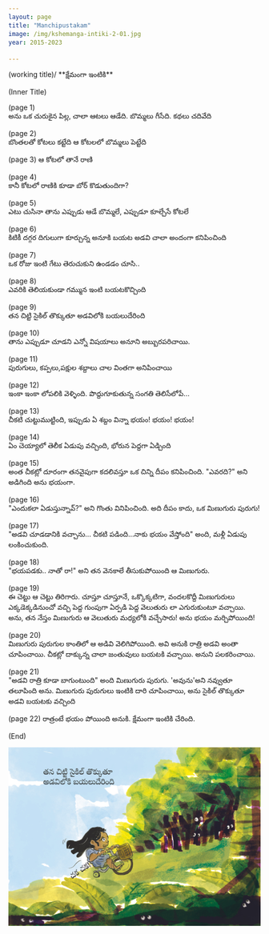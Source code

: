 ```yaml
---
layout: page
title: "Manchipustakam"
image: /img/kshemanga-intiki-2-01.jpg
year: 2015-2023

---
```

<p></p>
(working title)/
**క్షేమంగా ఇంటికి**

(Inner Title)

(page 1)  
అను ఒక చురుకైన పిల్ల, చాలా ఆటలు ఆడేది. 
బొమ్మలు గీసేది. కథలు చదివేది 
 
(page 2)  
బొంతలతో కోటలు కట్టేది ఆ కోటలలో బొమ్మలు పెట్టేది 

(page 3) 
ఆ కోటలో తానే రాణి

(page 4)  
కానీ కోటలో రాణికి కూడా బోర్ కొడుతుందిగా?

(page 5)  
ఎటు చుసినా తాను ఎప్పుడు ఆడే బొమ్మలే,
ఎప్పుడూ కూల్చేసే కోటలే

(page 6)  
కిటికీ దగ్గర దిగులుగా కూర్చున్న అనూకి బయట అడవి చాలా అందంగా కనిపించింది 

(page 7)  
ఒక రోజు ఇంటి గేటు తెరుచుకుని ఉండడం చూసి..  

(page 8)  
ఎవరికి తెలియకుండా గమ్మున ఇంటి బయటకొచ్చింది 

(page 9)  
తన చిట్టి సైకిల్ తొక్కుతూ అడవిలోకి బయలుదేరింది 

(page 10)  
తాను ఎప్పుడూ చూడని ఎన్నో విషయాలు అనూని అబ్బురపరిచాయి.

(page 11)  
పురుగులు, కప్పలు,పక్షుల శబ్దాలు చాల వింతగా అనిపించాయి 

(page 12)  
ఇంకా ఇంకా లోపలికి వెళ్ళింది. పొద్దుగూకుతున్న సంగతి  తెలిసేలోపే… 

(page 13)   
చీకటి చుట్టుముట్టింది, ఇప్పుడు ఏ శబ్దం విన్నా భయం! భయం! భయం!

(page 14)  
ఏం చెయ్యాలో తెలీక ఏడుపు వచ్చింది, భోరున పెద్దగా ఏడ్చింది 

(page 15)  
అంత చీకట్లో దూరంగా తనవైపుగా కదలివస్తూ  ఒక చిన్ని దీపం కనిపించింది.
"ఎవరది?" అని అడిగింది అను భయంగా.

(page 16)  
"ఎందుకలా ఏడుస్తున్నావ్?" అని గొంతు వినిపించింది. అది దీపం కాదు, ఒక మిణుగురు పురుగు!

(page 17)  
"అడవి చూడడానికి వచ్చాను... చీకటి పడింది...నాకు భయం వేస్తోంది" అంది, మళ్లీ ఏడుపు లంకించుకుంది.

(page 18)  
"భయపడకు.. నాతో రా!" అని తన వెనకాలే తీసుకుపోయింది ఆ మిణుగురు.

(page 19)  
ఈ చెట్టు ఆ చెట్టు తిరిగారు. చూస్తూ చూస్తూనే, ఒక్కొక్కటిగా, వందలకొద్దీ మిణుగురులు ఎక్కడెక్కడినుంచో వచ్చి పెద్ద గుంపుగా ఏర్పడి పెద్ద వెలుతురు లా ఎగురుకుంటూ వచ్చాయి. అను, తన నేస్తం మిణుగురు ఆ వెలుతురు మధ్యలోకి వచ్చేసారు!
అను భయం మర్చిపోయింది! 

(page 20)  
మిణుగురు పురుగుల కాంతిలో ఆ అడివి వెలిగిపోయింది.
అవి అనుకి  రాత్రి అడవి అంతా చూపించాయి.
చీకట్లో దాక్కున్న చాలా జంతువులు  బయటకి వచ్చాయి.
అనుని పలకరించాయి. 

(page 21)  
"అడవి రాత్రి కూడా బాగుంటుంది" అంది మిణుగురు పురుగు. 
'అవును'అని నవ్వుతూ తలూపింది అను.
మిణుగురు పురుగులు ఇంటికి దారి చూపించాయి,
అను సైకిల్ తొక్కుతూ అడవి బయటకు వచ్చింది

(page 22) 
రాత్రంటే భయం పోయింది అనుకి. 
క్షేమంగా ఇంటికి చేరింది.  

(End)

![Alt text for broken image link](/img/kshemanga-intiki-2-02.jpg)